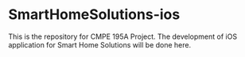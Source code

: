 # SmartHomeSolutions-ios

This is the repository for CMPE 195A Project. 
The development of iOS application for Smart Home Solutions will be done here. 

